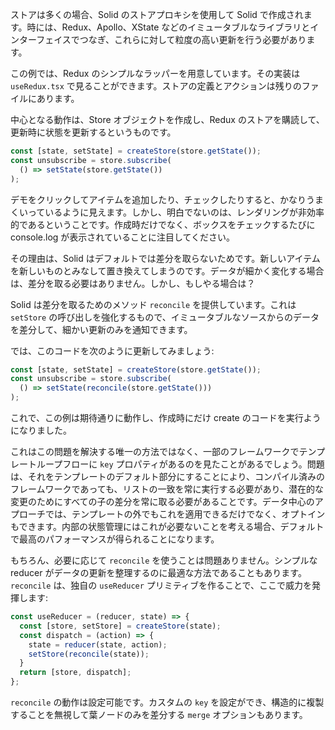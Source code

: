 ストアは多くの場合、Solid のストアプロキシを使用して Solid で作成されます。時には、Redux、Apollo、XState などのイミュータブルなライブラリとインターフェイスでつなぎ、これらに対して粒度の高い更新を行う必要があります。

この例では、Redux のシンプルなラッパーを用意しています。その実装は `useRedux.tsx` で見ることができます。ストアの定義とアクションは残りのファイルにあります。

中心となる動作は、Store オブジェクトを作成し、Redux のストアを購読して、更新時に状態を更新するというものです。

```js
const [state, setState] = createStore(store.getState());
const unsubscribe = store.subscribe(
  () => setState(store.getState())
);
```
デモをクリックしてアイテムを追加したり、チェックしたりすると、かなりうまくいっているように見えます。しかし、明白でないのは、レンダリングが非効率的であるということです。作成時だけでなく、ボックスをチェックするたびに console.log が表示されていることに注目してください。

その理由は、Solid はデフォルトでは差分を取らないためです。新しいアイテムを新しいものとみなして置き換えてしまうのです。データが細かく変化する場合は、差分を取る必要はありません。しかし、もしやる場合は？

Solid は差分を取るためのメソッド `reconcile` を提供しています。これは `setStore` の呼び出しを強化するもので、イミュータブルなソースからのデータを差分して、細かい更新のみを通知できます。

では、このコードを次のように更新してみましょう:
```js
const [state, setState] = createStore(store.getState());
const unsubscribe = store.subscribe(
  () => setState(reconcile(store.getState()))
);
```
これで、この例は期待通りに動作し、作成時にだけ create のコードを実行ようになりました。

これはこの問題を解決する唯一の方法ではなく、一部のフレームワークでテンプレートループフローに `key` プロパティがあるのを見たことがあるでしょう。問題は、それをテンプレートのデフォルト部分にすることにより、コンパイル済みのフレームワークであっても、リストの一致を常に実行する必要があり、潜在的な変更のためにすべての子の差分を常に取る必要があることです。データ中心のアプローチでは、テンプレートの外でもこれを適用できるだけでなく、オプトインもできます。内部の状態管理にはこれが必要ないことを考える場合、デフォルトで最高のパフォーマンスが得られることになります。

もちろん、必要に応じて `reconcile` を使うことは問題ありません。シンプルな reducer がデータの更新を整理するのに最適な方法であることもあります。`reconcile` は、独自の `useReducer` プリミティブを作ることで、ここで威力を発揮します:

```js
const useReducer = (reducer, state) => {
  const [store, setStore] = createStore(state);
  const dispatch = (action) => {
    state = reducer(state, action);
    setStore(reconcile(state));
  }
  return [store, dispatch];
};
```

`reconcile` の動作は設定可能です。カスタムの `key` を設定ができ、構造的に複製することを無視して葉ノードのみを差分する `merge` オプションもあります。
